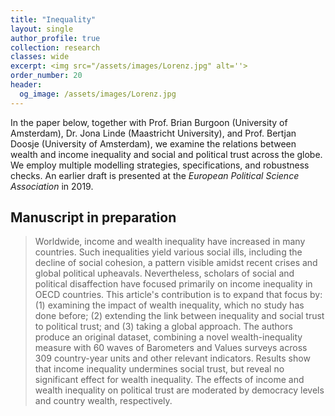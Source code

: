 ```yaml
---
title: "Inequality"
layout: single
author_profile: true
collection: research
classes: wide
excerpt: <img src="/assets/images/Lorenz.jpg" alt=''>
order_number: 20
header: 
  og_image: /assets/images/Lorenz.jpg
---
```


In the paper below, together with Prof. Brian Burgoon (University of Amsterdam), Dr. Jona Linde (Maastricht University), and Prof. Bertjan Doosje (University of Amsterdam), we examine the relations between wealth and income inequality and social and political trust across the globe. We employ multiple modelling strategies, specifications, and robustness checks. An earlier draft is presented at the <i>European Political Science Association</i> in 2019.

## Manuscript in preparation

> Worldwide, income and wealth inequality have increased in many countries. Such inequalities yield various social ills, including the decline of social cohesion, a pattern visible amidst recent crises and global political upheavals. Nevertheless, scholars of social and political disaffection have focused primarily on income inequality in OECD countries. This article's contribution is to expand that focus by: (1) examining the impact of wealth inequality, which no study has done before; (2) extending the link between inequality and social trust to political trust; and (3) taking a global approach. The authors produce an original dataset, combining a novel wealth-inequality measure with 60 waves of Barometers and Values surveys across 309 country-year units and other relevant indicators. Results show that income inequality undermines social trust, but reveal no significant effect for wealth inequality. The effects of income and wealth inequality on political trust are moderated by democracy levels and country wealth, respectively.